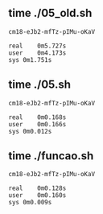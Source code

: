 ## time ./05_old.sh
```
cm18-eJb2-mfTz-pIMu-oKaV

real	0m5.727s
user	0m4.173s
sys	0m1.751s

```
## time ./05.sh
```
cm18-eJb2-mfTz-pIMu-oKaV

real	0m0.168s
user	0m0.166s
sys	0m0.012s

```

## time ./funcao.sh
```
cm18-eJb2-mfTz-pIMu-oKaV

real	0m0.128s
user	0m0.160s
sys	0m0.009s

```
